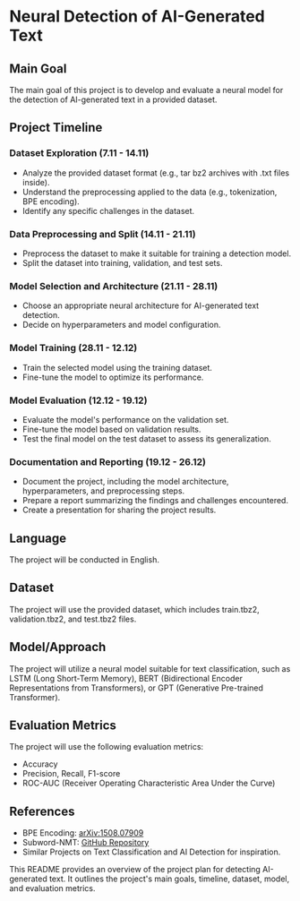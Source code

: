 # Neural Detection of AI-Generated Text

## Main Goal

The main goal of this project is to develop and evaluate a neural model for the detection of AI-generated text in a provided dataset.

## Project Timeline

### Dataset Exploration (7.11 - 14.11)

- Analyze the provided dataset format (e.g., tar bz2 archives with .txt files inside).
- Understand the preprocessing applied to the data (e.g., tokenization, BPE encoding).
- Identify any specific challenges in the dataset.

### Data Preprocessing and Split (14.11 - 21.11)

- Preprocess the dataset to make it suitable for training a detection model.
- Split the dataset into training, validation, and test sets.

### Model Selection and Architecture (21.11 - 28.11)

- Choose an appropriate neural architecture for AI-generated text detection.
- Decide on hyperparameters and model configuration.

### Model Training (28.11 - 12.12)

- Train the selected model using the training dataset.
- Fine-tune the model to optimize its performance.

### Model Evaluation (12.12 - 19.12)

- Evaluate the model's performance on the validation set.
- Fine-tune the model based on validation results.
- Test the final model on the test dataset to assess its generalization.

### Documentation and Reporting (19.12 - 26.12)

- Document the project, including the model architecture, hyperparameters, and preprocessing steps.
- Prepare a report summarizing the findings and challenges encountered.
- Create a presentation for sharing the project results.

## Language

The project will be conducted in English.

## Dataset

The project will use the provided dataset, which includes train.tbz2, validation.tbz2, and test.tbz2 files.

## Model/Approach

The project will utilize a neural model suitable for text classification, such as LSTM (Long Short-Term Memory), BERT (Bidirectional Encoder Representations from Transformers), or GPT (Generative Pre-trained Transformer).

## Evaluation Metrics

The project will use the following evaluation metrics:

- Accuracy
- Precision, Recall, F1-score
- ROC-AUC (Receiver Operating Characteristic Area Under the Curve)

## References

- BPE Encoding: [arXiv:1508.07909](https://arxiv.org/abs/1508.07909)
- Subword-NMT: [GitHub Repository](https://github.com/rsennrich/subword-nmt)
- Similar Projects on Text Classification and AI Detection for inspiration.

This README provides an overview of the project plan for detecting AI-generated text. It outlines the project's main goals, timeline, dataset, model, and evaluation metrics.
